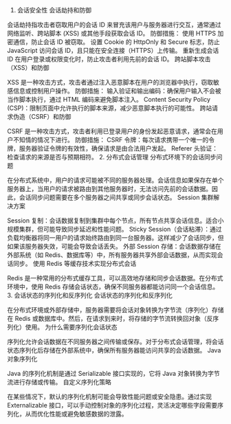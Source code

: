 
1. 会话安全性
会话劫持和防御

会话劫持指攻击者窃取用户的会话 ID 来冒充该用户与服务器进行交互，通常通过网络监听、跨站脚本 (XSS) 或其他手段获取会话 ID。
防御措施：
使用 HTTPS 加密通信，防止会话 ID 被窃取。
设置 Cookie 的 HttpOnly 和 Secure 标志，防止 JavaScript 访问会话 ID，且只能在安全连接（HTTPS）上传输。
重新生成会话 ID 在用户登录或权限变化时，防止攻击者利用先前的会话 ID。
跨站脚本攻击（XSS）和防御

XSS 是一种攻击方式，攻击者通过注入恶意脚本在用户的浏览器中执行，窃取敏感信息或控制用户操作。
防御措施：
输入验证和输出编码：确保用户输入不会被当作脚本执行，通过 HTML 编码来避免脚本注入。
Content Security Policy (CSP)：限制页面中允许执行的脚本来源，减少恶意脚本执行的可能性。
跨站请求伪造（CSRF）和防御

CSRF 是一种攻击方式，攻击者利用已登录用户的身份发起恶意请求，通常会在用户不知情的情况下进行。
防御措施：
CSRF 令牌：每次请求携带一个唯一的令牌，服务器验证令牌的有效性，确保请求是由合法用户发起。
Referer 头验证：检查请求的来源是否与预期相符。
2. 分布式会话管理
分布式环境下的会话同步问题

在分布式系统中，用户的请求可能被不同的服务器处理。会话信息如果保存在单个服务器上，当用户的请求被路由到其他服务器时，无法访问先前的会话数据。因此，会话同步问题需要在多个服务器之间共享或同步会话状态。
Session 集群解决方案

Session 复制：会话数据复制到集群中每个节点，所有节点共享会话信息。适合小规模集群，但可能导致同步延迟和性能问题。
Sticky Session（会话粘滞）：通过负载均衡器将同一用户的请求始终路由到同一台服务器。这样减少了会话同步，但如果该服务器失效，可能会导致会话丢失。
外部 Session 存储：会话数据存储在外部系统（如 Redis、数据库等）中，所有服务器共享外部会话数据，从而实现会话同步。
使用 Redis 等缓存技术实现分布式会话

Redis 是一种常用的分布式缓存工具，可以高效地存储和同步会话数据。在分布式环境中，使用 Redis 存储会话状态，确保不同服务器都能访问同一个会话信息。
3. 会话状态的序列化和反序列化
会话状态的序列化和反序列化

在分布式环境或外部存储中，服务器需要将会话对象转换为字节流（序列化）存储在 Redis 或数据库中。然后，在请求到来时，将存储的字节流转换回对象（反序列化）使用。
为什么需要序列化会话状态

序列化允许会话数据在不同服务器之间传输或保存。对于分布式会话管理，将会话状态序列化后存储在外部系统中，确保所有服务器能访问共享的会话数据。
Java 对象序列化

Java 的序列化机制是通过 Serializable 接口实现的，它将 Java 对象转换为字节流进行存储或传输。
自定义序列化策略

在某些情况下，默认的序列化机制可能会导致性能问题或安全隐患。通过实现 Externalizable 接口，可以手动控制对象的序列化过程，灵活决定哪些字段需要序列化，从而优化性能或避免敏感数据的泄露。